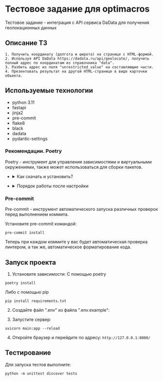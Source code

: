 # Тестовое задание для optimacros
Тестовое задание - интеграция с API сервиса DaData для получения геолокационных данных
## Описание ТЗ
    1. Получить координату (долгота и широта) на странице с HTML-формой.
    2. Используя API DaData https://dadata.ru/api/geolocate/, получить полный адрес по координатам из справочника "data".
    3. Разбить адрес из поля "unrestricted_value" на составляющие части.
    4. Презентовать результат на другой HTML-странице в виде карточки объекта.

## Используемые технологии

- python 3.11
- fastapi
- jinja2
- pre-commit
- flake8
- black
- dadata
- pydantic-settings

### Рекомендации. Poetry<a id="poetry"></a>
Poetry - инструмент для управления зависимостями и виртуальными окружениями, также может использоваться для сборки
пакетов.

- <details>
    <summary>
      Как скачать и установить?
    </summary>

  - Установите poetry следуя [инструкции с официального сайта](https://python-poetry.org/docs/#installation).
  - <details>
      <summary>
      Команды для установки
      </summary>

      > Для UNIX-систем и Bash on Windows вводим в консоль следующую команду:
      > ```shell
      > curl -sSL https://install.python-poetry.org | python -
      > ```
      >
      > Для WINDOWS PowerShell:
      > ```shell
      > (Invoke-WebRequest -Uri https://install.python-poetry.org -UseBasicParsing).Content | python -
      > ```
    </details>
    <br>

  - После установки - перезапустите оболочку и введите команду:
    ```shell
    poetry --version
    ```

    Если установка прошла успешно, вы получите ответ в формате `Poetry (version 1.3.2)`

  - Для дальнейшей работы создайте виртуальное окружение:
    ```shell
    poetry config virtualenvs.in-project true
    poetry install
    ```
    Результатом выполнения команды станет создание в корне проекта папки .venv.
    Зависимости для создания окружения берутся из файлов poetry.lock (приоритетнее) и pyproject.toml

  - Для добавления новой зависимости в окружение необходимо выполнить команду
    ```shell
    poetry add <package_name>
    ```

  - Также poetry позволяет разделять зависимости необходимые для разработки, от основных.
    Для добавления зависимости необходимой для разработки и тестирования необходимо добавить флаг `--group dev`
    ```shell
    poetry add <package_name> --group dev
    ```
    Если добавили новые зависимости, то выгружаем из в requirements.txt для docker контейнера
    ```shell
    poetry export --without-hashes --format=requirements.txt > requirements.txt
    ```
</details>

- <details>
    <summary>
      Порядок работы после настройки
    </summary>

    <br>

  - Чтобы активировать виртуальное окружение, введите команду:
    ```shell
    poetry shell
    ```

  - Доступен стандартный метод работы с активацией окружения в терминале.

</details>

### Pre-commit <a id="pre-commit"></a>
Pre-commit - инструмент автоматического запуска различных проверок перед выполнением коммита.

Установите pre-commit командой:
```shell
pre-commit install
```
Теперь при каждом коммите у вас будет автоматическая проверка линтером,
а так же, автоматическое форматирование кода.

## Запуск проекта
1. Установите зависимости:
С помощью poetry
```shell
poetry install 
```
Либо с помощью pip
```shell
pip install requirements.txt 
```
2. Создайте файл ".env" из файла ".env.example":

3. Запустите сервер:
```shell
uvicorn main:app --reload
```
4. Откройте браузер и перейдите по адресу: `http://127.0.0.1:8000/`

## Тестирование
Для запуска тестов выполните:
```shell
python -m unittest discover tests
```